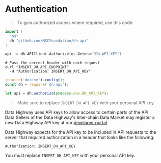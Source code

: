 
# Authentication

> To gain authorized access where required, use this code:

```go
import (
  "os"
  dh "github.com/MXCFoundation/dh-api"
)

api := dh.APIClient.Authorize(os.Getenv("DH_API_KEY")
```

```shell
# Pass the correct header with each request
curl "INSERT_DH_API_ENDPOINT"
  -H "Authorization: INSERT_DH_API_KEY"
```

```javascript
require('dotenv').config();
const dh = require('dh-api');

let api = dh.authorize(process.env.DH_API_KEY);
```

>  Make sure to replace `INSERT_DH_API_KEY` with your personal API key.

Data Highway uses API keys to allow access to certain parts of the API. Data Sellers of the Data Highway's Inter-chain Data Market may register a new Data Highway API key at our [developer portal](http://datahighway.com/developers).

Data Highway expects for the API key to be included in API requests to the server that required authorization in a header that looks like the following:

`Authorization: INSERT_DH_API_KEY`

<aside class="notice">
You must replace <code>INSERT_DH_API_KEY</code> with your personal API key.
</aside>
